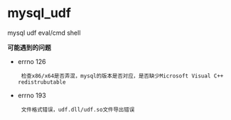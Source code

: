 # mysql_udf #

mysql udf eval/cmd shell

**可能遇到的问题**

 * errno 126
       
        检查x86/x64是否弄混，mysql的版本是否对应，是否缺少Microsoft Visual C++ redistrubutable

 * errno 193

        文件格式错误，udf.dll/udf.so文件导出错误
